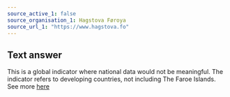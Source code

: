 ```yaml
---
source_active_1: false
source_organisation_1: Hagstova Føroya
source_url_1: "https://www.hagstova.fo"
---
```

## Text answer  
This is a global indicator where national data would not be meaningful. The indicator refers to developing countries, not including The Faroe Islands.
See more [here](https://ourworldindata.org/grapher/international-finance-clean-energy)
